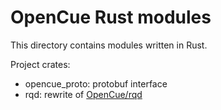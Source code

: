 # OpenCue Rust modules

This directory contains modules written in Rust.

Project crates:
 * opencue_proto: protobuf interface
 * rqd: rewrite of [OpenCue/rqd](https://github.com/AcademySoftwareFoundation/OpenCue/tree/master/rqd)
